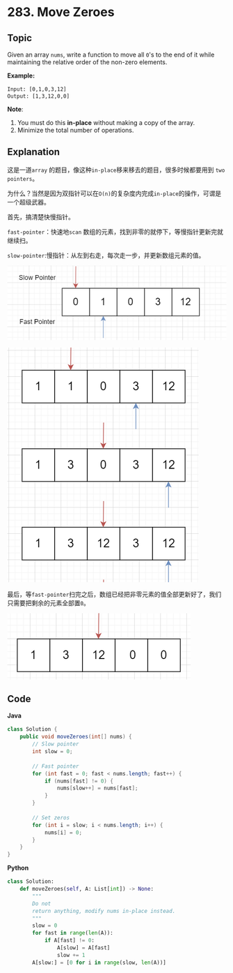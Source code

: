 # 283. Move Zeroes

 ## Topic

Given an array `nums`, write a function to move all `0`'s to the end of it while maintaining the relative order of the non-zero elements.

**Example:**

```
Input: [0,1,0,3,12]
Output: [1,3,12,0,0]
```

**Note**:

1. You must do this **in-place** without making a copy of the array.
2. Minimize the total number of operations.



## Explanation

这是一道`array` 的题目，像这种`in-place`移来移去的题目，很多时候都要用到 `two pointers`。

为什么？当然是因为双指针可以在`O(n)`的复杂度内完成`in-place`的操作，可谓是一个超级武器。



首先，搞清楚快慢指针。

`fast-pointer`：快速地`scan` 数组的元素，找到非零的就停下，等慢指针更新完就继续扫。

`slow-pointer`:慢指针：从左到右走，每次走一步，并更新数组元素的值。

![image-20200402100307714](image-20200402100307714.png)



![image-20200402100653300](image-20200402100653300.png)



最后，等`fast-pointer`扫完之后，数组已经把非零元素的值全部更新好了，我们只需要把剩余的元素全部置`0`。



![image-20200402100748525](image-20200402100748525.png)

## Code

**Java**

```java
class Solution {
    public void moveZeroes(int[] nums) {
        // Slow pointer
        int slow = 0;
        
        // Fast pointer
        for (int fast = 0; fast < nums.length; fast++) {
            if (nums[fast] != 0) {
                nums[slow++] = nums[fast];
            }
        }
        
        // Set zeros
        for (int i = slow; i < nums.length; i++) {
            nums[i] = 0;
        }
    }
}

```

**Python**

```python
class Solution:
    def moveZeroes(self, A: List[int]) -> None:
        """
        Do not 
        return anything, modify nums in-place instead.
        """
        slow = 0
        for fast in range(len(A)):
            if A[fast] != 0:
                A[slow] = A[fast]
                slow += 1
        A[slow:] = [0 for i in range(slow, len(A))]
		
```

